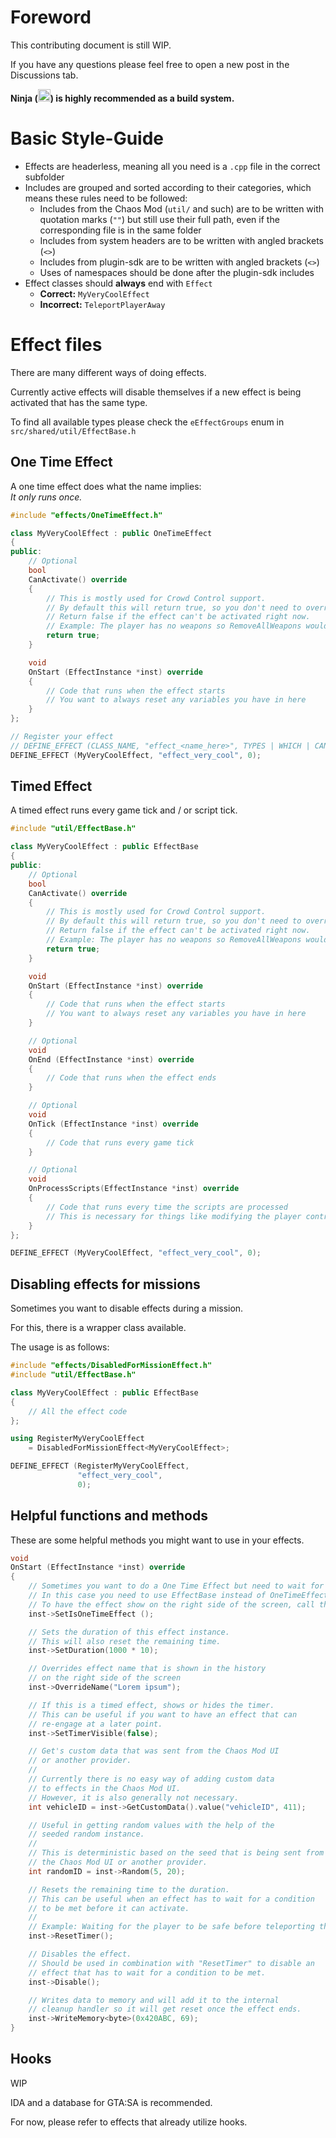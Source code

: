 # Foreword

This contributing document is still WIP.

If you have any questions please feel free to open a new post in the Discussions tab.

**Ninja (<img src="https://i.imgur.com/z8Yty1X.png" title="Ninja Fortnite" alt="Not Fortnite" width="20"/>) is highly recommended as a build system.**

# Basic Style-Guide

-   Effects are headerless, meaning all you need is a `.cpp` file in the correct subfolder
-   Includes are grouped and sorted according to their categories, which means these rules need to be followed:
    -   Includes from the Chaos Mod (`util/` and such) are to be written with quotation marks (`""`) but still use their full path, even if the corresponding file is in the same folder
    -   Includes from system headers are to be written with angled brackets (`<>`)
    -   Includes from plugin-sdk are to be written with angled brackets (`<>`)
    -   Uses of namespaces should be done after the plugin-sdk includes
-   Effect classes should **always** end with `Effect`
    -   **Correct:** `MyVeryCoolEffect`
    -   **Incorrect:** `TeleportPlayerAway`

# Effect files

There are many different ways of doing effects.

Currently active effects will disable themselves if a new effect is being activated that has the same type.

To find all available types please check the `eEffectGroups` enum in `src/shared/util/EffectBase.h`

## One Time Effect

A one time effect does what the name implies:  
_It only runs once._

```cpp
#include "effects/OneTimeEffect.h"

class MyVeryCoolEffect : public OneTimeEffect
{
public:
    // Optional
    bool
    CanActivate() override
    {
        // This is mostly used for Crowd Control support.
        // By default this will return true, so you don't need to override it.
        // Return false if the effect can't be activated right now.
        // Example: The player has no weapons so RemoveAllWeapons wouldn't do anything.
        return true;
    }

    void
    OnStart (EffectInstance *inst) override
    {
        // Code that runs when the effect starts
        // You want to always reset any variables you have in here
    }
};

// Register your effect
// DEFINE_EFFECT (CLASS_NAME, "effect_<name_here>", TYPES | WHICH | CAN | BE | COMBINED);
DEFINE_EFFECT (MyVeryCoolEffect, "effect_very_cool", 0);
```

## Timed Effect

A timed effect runs every game tick and / or script tick.

```cpp
#include "util/EffectBase.h"

class MyVeryCoolEffect : public EffectBase
{
public:
    // Optional
    bool
    CanActivate() override
    {
        // This is mostly used for Crowd Control support.
        // By default this will return true, so you don't need to override it.
        // Return false if the effect can't be activated right now.
        // Example: The player has no weapons so RemoveAllWeapons wouldn't do anything.
        return true;
    }

    void
    OnStart (EffectInstance *inst) override
    {
        // Code that runs when the effect starts
        // You want to always reset any variables you have in here
    }

    // Optional
    void
    OnEnd (EffectInstance *inst) override
    {
        // Code that runs when the effect ends
    }

    // Optional
    void
    OnTick (EffectInstance *inst) override
    {
        // Code that runs every game tick
    }

    // Optional
    void
    OnProcessScripts(EffectInstance *inst) override
    {
        // Code that runs every time the scripts are processed
        // This is necessary for things like modifying the player controls / CPad
    }
};

DEFINE_EFFECT (MyVeryCoolEffect, "effect_very_cool", 0);
```

## Disabling effects for missions

Sometimes you want to disable effects during a mission.

For this, there is a wrapper class available.

The usage is as follows:

```cpp
#include "effects/DisabledForMissionEffect.h"
#include "util/EffectBase.h"

class MyVeryCoolEffect : public EffectBase
{
    // All the effect code
};

using RegisterMyVeryCoolEffect
    = DisabledForMissionEffect<MyVeryCoolEffect>;

DEFINE_EFFECT (RegisterMyVeryCoolEffect,
               "effect_very_cool",
               0);
```

## Helpful functions and methods

These are some helpful methods you might want to use in your effects.

```cpp
void
OnStart (EffectInstance *inst) override
{
    // Sometimes you want to do a One Time Effect but need to wait for it to be ready.
    // In this case you need to use EffectBase instead of OneTimeEffect as a base.
    // To have the effect show on the right side of the screen, call the following method in the OnStart method:
    inst->SetIsOneTimeEffect ();

    // Sets the duration of this effect instance.
    // This will also reset the remaining time.
    inst->SetDuration(1000 * 10);

    // Overrides effect name that is shown in the history
    // on the right side of the screen
    inst->OverrideName("Lorem ipsum");

    // If this is a timed effect, shows or hides the timer.
    // This can be useful if you want to have an effect that can
    // re-engage at a later point.
    inst->SetTimerVisible(false);

    // Get's custom data that was sent from the Chaos Mod UI
    // or another provider.
    //
    // Currently there is no easy way of adding custom data
    // to effects in the Chaos Mod UI.
    // However, it is also generally not necessary.
    int vehicleID = inst->GetCustomData().value("vehicleID", 411);

    // Useful in getting random values with the help of the
    // seeded random instance.
    //
    // This is deterministic based on the seed that is being sent from
    // the Chaos Mod UI or another provider.
    int randomID = inst->Random(5, 20);

    // Resets the remaining time to the duration.
    // This can be useful when an effect has to wait for a condition
    // to be met before it can activate.
    //
    // Example: Waiting for the player to be safe before teleporting them.
    inst->ResetTimer();

    // Disables the effect.
    // Should be used in combination with "ResetTimer" to disable an
    // effect that has to wait for a condition to be met.
    inst->Disable();

    // Writes data to memory and will add it to the internal
    // cleanup handler so it will get reset once the effect ends.
    inst->WriteMemory<byte>(0x420ABC, 69);
}
```

## Hooks

WIP

IDA and a database for GTA:SA is recommended.

For now, please refer to effects that already utilize hooks.
